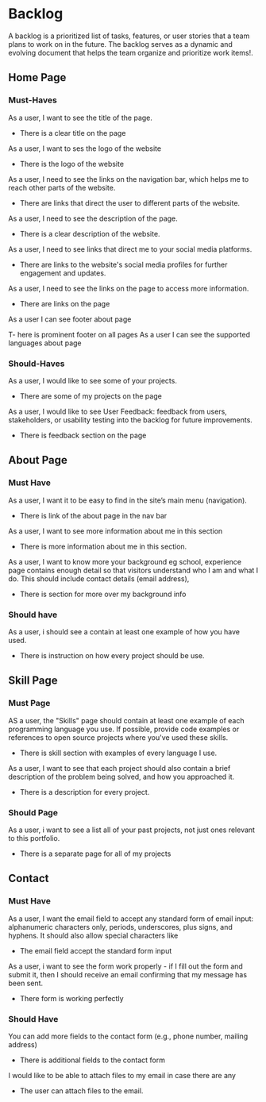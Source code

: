 # Backlog

A backlog is a prioritized list of tasks, features, or user stories that a team
plans to work on in the future. The backlog serves as a dynamic and evolving
document that helps the team organize and prioritize work items!.

## Home Page

### Must-Haves

As a user, I want to see the title of the page.

- There is a clear title on the page

As a user, I want to ses the logo of the website

- There is the logo of the website

As a user, I need to see the links on the navigation bar, which helps me to
reach other parts of the website.

- There are links that direct the user to different parts of the website.

As a user, I need to see the description of the page.

- There is a clear description of the website.

As a user, I need to see links that direct me to your social media platforms.

- There are links to the website's social media profiles for further engagement
  and updates.

As a user, I need to see the links on the page to access more information.

- There are links on the page

As a user I can see footer about page

T- here is prominent footer on all pages As a user I can see the supported
languages about page

### Should-Haves

As a user, I would like to see some of your projects.

- There are some of my projects on the page

As a user, I would like to see User Feedback: feedback from users, stakeholders,
or usability testing into the backlog for future improvements.

- There is feedback section on the page

## About Page

### Must Have

As a user, I want it to be easy to find in the site’s main menu (navigation).

- There is link of the about page in the nav bar

As a user, I want to see more information about me in this section

- There is more information about me in this section.

As a user, I want to know more your background eg school, experience page
contains enough detail so that visitors understand who I am and what I do. This
should include contact details (email address),

- There is section for more over my background info

### Should have

As a user, i should see a contain at least one example of how you have used.

- There is instruction on how every project should be use.

## Skill Page

### Must Page

AS a user, the "Skills" page should contain at least one example of each
programming language you use. If possible, provide code examples or references
to open source projects where you've used these skills.

- There is skill section with examples of every language I use.

As a user, I want to see that each project should also contain a brief
description of the problem being solved, and how you approached it.

- There is a description for every project.

### Should Page

As a user, i want to see a list all of your past projects, not just ones
relevant to this portfolio.

- There is a separate page for all of my projects

## Contact

### Must Have

As a user, I want the email field to accept any standard form of email input:
alphanumeric characters only, periods, underscores, plus signs, and hyphens. It
should also allow special characters like

- The email field accept the standard form input

As a user, i want to see the form work properly - if I fill out the form and
submit it, then I should receive an email confirming that my message has been
sent.

- There form is working perfectly

### Should Have

You can add more fields to the contact form (e.g., phone number, mailing
address)

- There is additional fields to the contact form

I would like to be able to attach files to my email in case there are any

- The user can attach files to the email.
